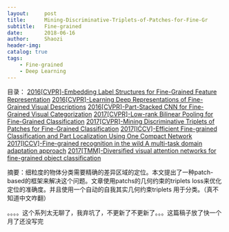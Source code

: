 ```yaml
---
layout:     post
title:      Mining-Discriminative-Triplets-of-Patches-for-Fine-Gr
subtitle:   Fine-grained
date:       2018-06-16
author:     Shaozi
header-img: 
catalog: true
tags:
    - Fine-grained
    - Deep Learning
---
```


目录：
[2016[CVPR]-Embedding Label Structures for Fine-Grained Feature Representation](https://arxiv.org/pdf/1512.02895)
[2016[CVPR]-Learning Deep Representations of Fine-Grained Visual Descriptions](https://arxiv.org/pdf/1605.05395)
[2016[CVPR]-Part-Stacked CNN for Fine-Grained Visual Categorization](https://arxiv.org/pdf/1512.08086)
[2017[CVPR]-Low-rank Bilinear Pooling for Fine-Grained Classification](https://arxiv.org/pdf/1611.05109)
[2017[CVPR]-Mining Discriminative Triplets of Patches for Fine-Grained Classification](https://arxiv.org/pdf/1605.01130)
[2017[ICCV]-Efficient Fine-grained Classification and Part Localization Using One Compact Network]()
[2017[ICCV]-Fine-grained recognition in the wild A multi-task domain adaptation approach]()
[2017[TMM]-Diversified visual attention networks for fine-grained object classification]()

摘要：细粒度的物体分类需要精确的差异区域的定位。本文提出了一种patch-based的框架来解决这个问题。文章使用patchs的几何约束的triplets loss来优化定位的准确度。并且使用一个自动的自我其实几何约束triplets 用于分类。（真不知道中文咋翻）

。。。。这个系列太无聊了，我弃坑了，不更新了不更新了。。。这篇稿子放了快一个月了还没写完

